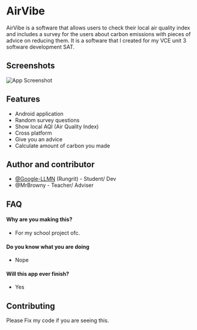 
# AirVibe

AirVibe is a software that allows users to check their local air quality index and includes a survey for the users about carbon emissions with pieces of advice on reducing them. It is a software that I created for my VCE unit 3 software development SAT.


## Screenshots

![App Screenshot](https://lh3.googleusercontent.com/u/0/drive-viewer/AITFw-xfhN3wiBRlbDxwzYWeAKdTOFYuRbZhWz7gvSwbx3VL8Mh4a0zeXcv5UVoa99wBRhPSs_RVN0laVBKRcm4tvQVrl41TfA=w1865-h969)


## Features

- Android application
- Random survey questions
- Show local AQI (Air Quality Index)
- Cross platform
- Give you an advice
- Calculate amount of carbon you made
## Author and contributor
- [@Google-LLMN](https://github.com/Google-LLMN) (Rungrit) - Student/ Dev
- @MrBrowny - Teacher/ Adviser


## FAQ

#### Why are you making this?

- For my school project ofc.

#### Do you know what you are doing

- Nope

#### Will this app ever finish?
- Yes


## Contributing

Please Fix my code if you are seeing this.

